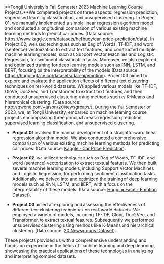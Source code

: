 **Tongji University's Fall Semester 2023 Machine Learning Course Projects.**We completed projects on three aspects: regression prediction, supervised learning classification, and unsupervised clustering. In Project 01, we manually implemented a simple linear regression algorithm model and conducted a longitudinal comparison of various existing machine learning methods to predict car prices. (Data source: https://www.kaggle.com/datasets/hellbuoy/car-price-prediction/data). In Project 02, we used techniques such as Bag of Words, TF-IDF, and word (sentence) vectorization to extract text features, and constructed multiple machine learning models, such as Support Vector Machines and Logistic Regression, for sentiment classification tasks. Moreover, we also explored and optimized training for deep learning models such as RNN, LSTM, and BERT, focusing on the interpretability of the models (Data source: https://huggingface.co/datasets/dair-ai/emotion). Project 03 aimed to explore and evaluate the application effects of different text clustering techniques on real-world datasets. We applied various models like TF-IDF, GloVe, Doc2Vec, and Transformer to extract text features, and then conducted unsupervised clustering using methods such as K-Means and hierarchical clustering. (Data source: http://qwone.com/~jason/20Newsgroups/).
During the Fall Semester of 2023, we, at Tongji University, embarked on machine learning course projects encompassing three principal areas: regression prediction, supervised learning classification, and unsupervised clustering.

- **Project 01** involved the manual development of a straightforward linear regression algorithm model. We also conducted a comprehensive comparison of various existing machine learning methods for predicting car prices. (Data source: [Kaggle - Car Price Prediction](https://www.kaggle.com/datasets/hellbuoy/car-price-prediction/data)).

- **Project 02**, we utilized techniques such as Bag of Words, TF-IDF, and word (sentence) vectorization to extract textual features. We then built several machine learning models, including Support Vector Machines and Logistic Regression, for performing sentiment classification tasks. Additionally, we delved into and optimized the training of deep learning models such as RNN, LSTM, and BERT, with a focus on the interpretability of these models. (Data source: [Hugging Face - Emotion Dataset](https://huggingface.co/datasets/dair-ai/emotion)).

- **Project 03** aimed at exploring and assessing the effectiveness of different text clustering techniques on real-world datasets. We employed a variety of models, including TF-IDF, GloVe, Doc2Vec, and Transformer, to extract textual features. Subsequently, we performed unsupervised clustering using methods like K-Means and hierarchical clustering. (Data source: [20 Newsgroups Dataset](http://qwone.com/~jason/20Newsgroups/)).

These projects provided us with a comprehensive understanding and hands-on experience in the fields of machine learning and deep learning, showcasing the practical applications of these technologies in analyzing and interpreting complex datasets.
